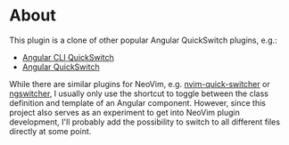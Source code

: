 # About

This plugin is a clone of other popular Angular QuickSwitch plugins, e.g.:

* [Angular CLI QuickSwitch](https://plugins.jetbrains.com/plugin/10587-angular-cli-quickswitch)
* [Angular QuickSwitch](https://marketplace.visualstudio.com/items?itemName=erhise.vs-ng-quick-switch)

While there are similar plugins for NeoVim, e.g. [nvim-quick-switcher](https://github.com/Everduin94/nvim-quick-switcher) 
or [ngswitcher](https://github.com/softoika/ngswitcher.vim), I usually only use the shortcut to toggle
between the class definition and template of an Angular component. However, since this project also
serves as an experiment to get into NeoVim plugin development, I'll probably add the possibility to
switch to all different files directly at some point.
